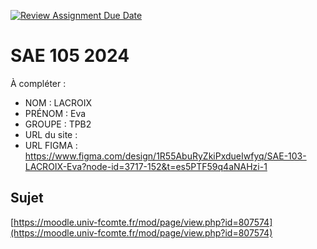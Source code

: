 [![Review Assignment Due Date](https://classroom.github.com/assets/deadline-readme-button-22041afd0340ce965d47ae6ef1cefeee28c7c493a6346c4f15d667ab976d596c.svg)](https://classroom.github.com/a/DNce7fkr)
# SAE 105 2024

À compléter :

- NOM : LACROIX
- PRÉNOM : Eva
- GROUPE : TPB2
- URL du site : 
- URL FIGMA : https://www.figma.com/design/1R55AbuRyZkiPxdueIwfyq/SAE-103-LACROIX-Eva?node-id=3717-152&t=es5PTF59q4aNAHzi-1 

## Sujet

[https://moodle.univ-fcomte.fr/mod/page/view.php?id=807574](https://moodle.univ-fcomte.fr/mod/page/view.php?id=807574)